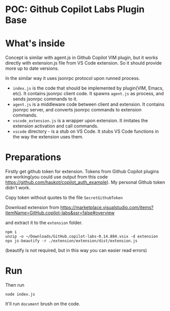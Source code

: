 # POC: Github Copilot Labs Plugin Base

# What's inside

Concept is similar with agent.js in Github Copilot VIM plugin, but it works directly with extension.js file from VS Code extension.
So it should provide more up to date versions.

In the similar way it uses jsonrpc protocol upon runned process.

* `index.js` is the code that should be implemented by plugin(VIM, Emacs, etc). It contains jsonrpc client code. It spawns `agent.js` as process, and sends jsonrpc commands to it.
* `agent.js` is a middleware code between client and extension. It contains jsonrpc server, and converts jsonrpc commands to extension commands.
* `vscode_extension.js` is a wrapper upon extension. It imitates the extension activation and call commands.
* `vscode` directory - is a stub on VS Code. It stubs VS Code functions in the way the extension uses them.

# Preparations

Firstly get github token for extension.
Tokens from Github Copilot plugins are working(you could use output from this code https://github.com/haukot/copilot_auth_example).
My personal Github token didn't work.

Copy token without quotes to the file `SecretGithubToken`

Download extension from https://marketplace.visualstudio.com/items?itemName=GitHub.copilot-labs&ssr=false#overview

and extract it to the `extension` folder.

```
npm i
unzip -o ~/Downloads/GitHub.copilot-labs-0.14.884.vsix -d extension
npx js-beautify -r ./extension/extension/dist/extension.js
```

(beautify is not required, but in this way you can easier read errors)

# Run

Then run

```
node index.js
```

It'll run `document` brush on the code.
